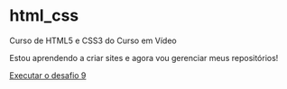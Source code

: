 # html_css
 Curso de HTML5 e CSS3 do Curso em Vídeo

Estou aprendendo a criar sites e agora vou gerenciar meus repositórios!

<a href="https://ninjazxs.github.io/html_css/desafios/d09/">Executar o desafio 9</a>

